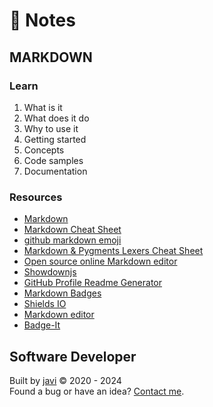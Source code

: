 # :memo: Notes
## MARKDOWN
### Learn
1. What is it
2. What does it do
3. Why to use it
4. Getting started
5. Concepts
6. Code samples
7. Documentation
### Resources
- [Markdown](https://daringfireball.net/projects/markdown/)
- [Markdown Cheat Sheet](https://www.markdownguide.org/cheat-sheet/)
- [github markdown emoji](https://gist.github.com/rxaviers/7360908)
- [Markdown & Pygments Lexers Cheat Sheet](https://joedicastro.com/pages/markdown.html)
- [Open source online Markdown editor](https://pandao.github.io/editor.md/en.html)
- [Showdownjs](http://showdownjs.com/)
- [GitHub Profile Readme Generator](https://arturssmirnovs.github.io/github-profile-readme-generator/)
- [Markdown Badges](https://github.com/Ileriayo/markdown-badges)
- [Shields IO](https://shields.io/)
- [Markdown editor](https://pandao.github.io/editor.md/en.html)
- [Badge-It](https://github.com/pujux/badge-it)
## Software Developer
Built by [javi](https://github.com/javierandres-dev/) :copyright: 2020 - 2024  
Found a bug or have an idea? [Contact me](https://www.linkedin.com/in/javierandres-dev/).
